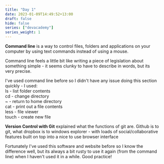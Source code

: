 ```yaml
---
title: "Day 1"
date: 2023-01-09T14:49:52+13:00
draft: false
hide: false
series: ["devacademy"]
series_weight: 1
---
```

**Command line** is a way to control files, folders and applications on your computer by using text commands instead of using a mouse.

Command line feels a little bit like writing a piece of legislation about something simple - it seems clunky to have to describe in words, but its very precise.

I've used command line before so I didn't have any issue doing this section quickly - I used:  
  ls    - list folder contents  
  cd    - change directory  
  ~     - return to home directory  
  cat   - print out a file contents  
  less  - file viewer  
  touch - create new file

  **Version Control with Git** explained what the functions of git are. Github is to git, what dropbox is to windows explorer - with loads of social/collaborative features built on top into a nice to use browser interface

  Fortunately I've used this software and website before so I know the difference well, but its always a bit rusty to use it again (from the command line) when I haven't used it in a while. Good practice!